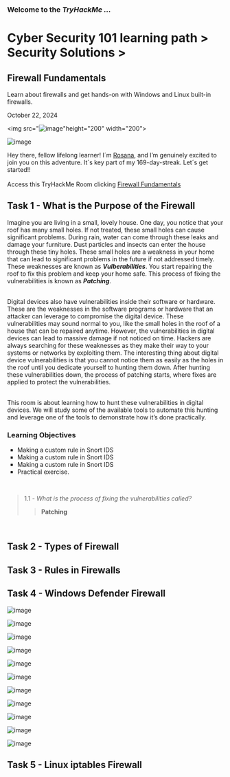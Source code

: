 <h3> Welcome to the <em>TryHackMe ...</em></h3>
<h1>Cyber Security 101 learning path > Security Solutions ></h1>
<h2>Firewall Fundamentals</h2>
<p>Learn about firewalls and get hands-on with Windows and Linux built-in firewalls.</p>
<p>October 22, 2024<br></p>

<img src="![image](https://github.com/user-attachments/assets/1bd6bc5d-2f08-455b-a72a-b42c1b0b95c7)"height="200" width="200">

![image](https://github.com/user-attachments/assets/1661a1ec-f0a0-4ee5-89e4-9c24d7261fd2)






<p>Hey there, fellow lifelong learner! I´m <a href="https://www.linkedin.com/in/rosanafssantos/">Rosana</a>, and I’m genuinely excited to join you on this adventure. It´s key part of my 169-day-streak. Let´s get started!!<br><br>
Access this TryHackMe Room clicking <a href="https://tryhackme.com/r/room/firewallfundamentals">Firewall Fundamentals</a></p>

<h2>Task 1 - What is the Purpose of the Firewall</h2>
<p>Imagine you are living in a small, lovely house. One day, you notice that your roof has many small holes. If not treated, these small holes can cause significant problems. During rain, water can come through these leaks and damage your furniture. Dust particles and insects can enter the house through these tiny holes. These small holes are a weakness in your home that can lead to significant problems in the future if not addressed timely. These weaknesses are known as <strong><em>Vulberabilities</em></strong>. You start repairing the roof to fix this problem and keep your home safe. This process of fixing the vulnerabilities is known as <strong><em>Patching</em></strong>.<br><br>

Digital devices also have vulnerabilities inside their software or hardware. These are the weaknesses in the software programs or hardware that an attacker can leverage to compromise the digital device. These vulnerabilities may sound normal to you, like the small holes in the roof of a house that can be repaired anytime. However, the vulnerabilities in digital devices can lead to massive damage if not noticed on time. Hackers are always searching for these weaknesses as they make their way to your systems or networks by exploiting them. The interesting thing about digital device vulnerabilities is that you cannot notice them as easily as the holes in the roof until you dedicate yourself to hunting them down. After hunting these vulnerabilities down, the process of patching starts, where fixes are applied to protect the vulnerabilities.<br><br>

This room is about learning how to hunt these vulnerabilities in digital devices. We will study some of the available tools to automate this hunting and leverage one of the tools to demonstrate how it’s done practically.<br></p>
<h3>Learning Objectives</h3>
 <ul style="list-style-type:square">
    <li>Making a custom rule in Snort IDS</li>
    <li>Making a custom rule in Snort IDS</li>
    <li>Making a custom rule in Snort IDS</li>
    <li>Practical exercise.</li>
</ul><br></p>

> 1.1 - <em>What is the process of fixing the vulnerabilities called?</em><br>
>> <strong>Patching</strong><br>
<p><br></p>



<h2>Task 2 - Types of Firewall</h2>


<h2>Task 3 - Rules in Firewalls</h2>

<h2>Task 4 - Windows Defender Firewall</h2>

![image](https://github.com/user-attachments/assets/aa4af298-e179-42bd-b27d-4139bbda8c7c)

![image](https://github.com/user-attachments/assets/aee32e74-79a5-4a08-ab42-76c76779972c)

![image](https://github.com/user-attachments/assets/6a42e3ca-6712-4da7-9d5f-0ee69fe4f170)

![image](https://github.com/user-attachments/assets/7428d452-f6b6-463e-90da-89ff010c177e)

![image](https://github.com/user-attachments/assets/1f26e917-ef31-4292-b858-22ede54b09af)

![image](https://github.com/user-attachments/assets/a91a8816-5400-43d3-8573-7f123cc11810)

![image](https://github.com/user-attachments/assets/0afbbcca-c49a-46eb-a575-61f456082555)

![image](https://github.com/user-attachments/assets/4196d59b-0bb2-45ae-900a-53a048792c16)

![image](https://github.com/user-attachments/assets/cfd660f4-7e84-4626-b76d-ce9f631fc4e6)

![image](https://github.com/user-attachments/assets/45e8f2ec-19ec-426a-896b-2d956f01820c)



![image](https://github.com/user-attachments/assets/43fea11c-ef2f-463d-81fa-d6d8e12bfda5)















<h2>Task 5 - Linux iptables Firewall</h2>
